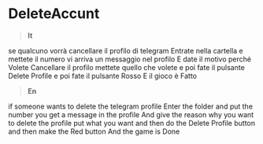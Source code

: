 # DeleteAccunt
> **It**
> 
se qualcuno vorrà cancellare il profilo di telegram Entrate nella cartella e mettete il numero vi arriva un messaggio nel profilo E date il motivo perché Volete Cancellare il profilo mettete quello che volete e poi fate il pulsante Delete Profile e poi fate il pulsante Rosso E il gioco è Fatto  

> **En**
> 
if someone wants to delete the telegram profile Enter the folder and put the number you get a message in the profile And give the reason why you want to delete the profile put what you want and then do the Delete Profile button and then make the Red button And the game is Done

